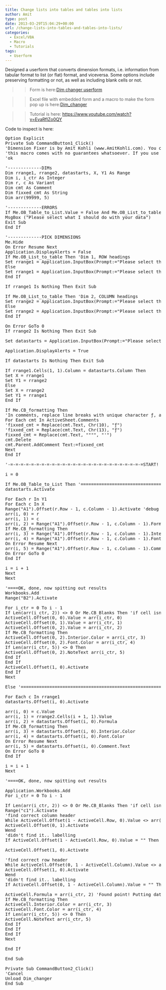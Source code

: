 ```yaml
---
title: Change lists into tables and tables into lists
author: Amit
type: post
date: 2013-03-29T15:04:29+00:00
url: /change-lists-into-tables-and-tables-into-lists/
categories:
  - Excel/VBA
  - Macro
  - Tutorials
tags:
  - Userform
---
```

Designed a userform that converts dimension formats, i.e. information from tabular format to list (or flat) format, and viceversa. Some options include preserving formatting or not, as well as including blank cells or not.

>>Form is here:[Dim changer userform][1]

>>Excel file with embedded form and a macro to make the form pop up is here:[Dim_changer][2]

>>Tutorial is here: <a title="Youtube tutorial" href="http://www.youtube.com/edit?video_id=VdmV4BJT3H4" target="_blank">https://www.youtube.com/watch?v=EvaRfIZo0QY</a>

Code to inspect is here:

<pre>Option Explicit
Private Sub CommandButton1_Click()
'Dimension Fixer is by Amit Kohli (www.AmitKohli.com). You can use this macro free of charge, but please leave a comment if it's useful, and of course,
'this macro comes with no guarantees whatsoever. If you use this and something bad happens, you can't hold me liable.
'ok

'-------------DIMs
Dim rrange1, rrange2, datastarts, X, Y1 As Range
Dim i, i_ctr As Integer
Dim r, c As Variant
Dim cmt As Comment
Dim fixxed_cmt As String
Dim arr(99999, 5)

'-------------ERRORS
If Me.OB_Table_to_List.Value = False And Me.OB_List_to_table.Value = False Then
MsgBox ("Please select what I should do with your data")
Exit Sub
End If

'-------------PICK DIMENSIONS
Me.Hide
On Error Resume Next
Application.DisplayAlerts = False
If Me.OB_List_to_table Then 'Dim 1, ROW headings
Set rrange1 = Application.InputBox(Prompt:="Please select the Dimension that will become ROW HEADINGS", Title:="SPECIFY DIM 1", Type:=8)
Else
Set rrange1 = Application.InputBox(Prompt:="Please select the ROW HEADINGS", Title:="SPECIFY DIM 1", Type:=8)
End If

If rrange1 Is Nothing Then Exit Sub

If Me.OB_List_to_table Then 'Dim 2, COLUMN headings
Set rrange2 = Application.InputBox(Prompt:="Please select the Dimension that will become COLUMN HEADINGS", Title:="SPECIFY DIM 2", Type:=8)
Else
Set rrange2 = Application.InputBox(Prompt:="Please select the COLUMN HEADINGS", Title:="SPECIFY DIM 2", Type:=8)
End If

On Error GoTo 0
If rrange2 Is Nothing Then Exit Sub

Set datastarts = Application.InputBox(Prompt:="Please select first data-point.", Title:="SPECIFY DIM 2", Type:=8) 'First data point

Application.DisplayAlerts = True

If datastarts Is Nothing Then Exit Sub

If rrange1.Cells(1, 1).Column = datastarts.Column Then
Set X = rrange1
Set Y1 = rrange2
Else
Set X = rrange2
Set Y1 = rrange1
End If

If Me.CB_formatting Then
'In comments, replace line breaks with unique character ƒ, and " with '. (Just cleaning up for later)
For Each cmt In ActiveSheet.Comments
'fixxed_cmt = Replace(cmt.Text, Chr(10), "ƒ")
'fixxed_cmt = Replace(cmt.Text, Chr(13), "ƒ")
fixxed_cmt = Replace(cmt.Text, """", "'")
cmt.Delete
cmt.Parent.AddComment Text:=fixxed_cmt
Next
End If

'-=-=-=-=-=-=-=-=-=-=-=-=-=-=-=-=-=-=-=-=-=-=-=-=-=-=START! ARR 0=Row counter | 1=Column counter | 2=Value | 3=Cell Color | 4=Font Color | 5=Comment

i = 0

If Me.OB_Table_to_List Then '================================================================================== TABLE ------&gt; LIST HERE
datastarts.Activate

For Each r In Y1
For Each c In X
Range("A1").Offset(r.Row - 1, c.Column - 1).Activate 'debug
arr(i, 0) = r
arr(i, 1) = c
arr(i, 2) = Range("A1").Offset(r.Row - 1, c.Column - 1).Formula
If Me.CB_formatting Then
arr(i, 3) = Range("A1").Offset(r.Row - 1, c.Column - 1).Interior.Color
arr(i, 4) = Range("A1").Offset(r.Row - 1, c.Column - 1).Font.Color
On Error Resume Next
arr(i, 5) = Range("A1").Offset(r.Row - 1, c.Column - 1).Comment.Text
On Error GoTo 0
End If

i = i + 1
Next
Next

'====OK, done, now spitting out results
Workbooks.Add
Range("B2").Activate

For i_ctr = 0 To i - 1
If Len(arr(i_ctr, 2)) &lt;&gt; 0 Or Me.CB_Blanks Then 'if cell isn't empty or if u want blanks
ActiveCell.Offset(0, 0).Value = arr(i_ctr, 0)
ActiveCell.Offset(0, 1).Value = arr(i_ctr, 1)
ActiveCell.Offset(0, 2).Value = arr(i_ctr, 2)
If Me.CB_formatting Then
ActiveCell.Offset(0, 2).Interior.Color = arr(i_ctr, 3)
ActiveCell.Offset(0, 2).Font.Color = arr(i_ctr, 4)
If Len(arr(i_ctr, 5)) &lt;&gt; 0 Then
ActiveCell.Offset(0, 2).NoteText arr(i_ctr, 5)
End If
End If
ActiveCell.Offset(1, 0).Activate
End If
Next

Else '========================================================================================================== LIST ------&gt; TABLE HERE

For Each c In rrange1
datastarts.Offset(i, 0).Activate

arr(i, 0) = c.Value
arr(i, 1) = rrange2.Cells(i + 1, 1).Value
arr(i, 2) = datastarts.Offset(i, 0).Formula
If Me.CB_formatting Then
arr(i, 3) = datastarts.Offset(i, 0).Interior.Color
arr(i, 4) = datastarts.Offset(i, 0).Font.Color
On Error Resume Next
arr(i, 5) = datastarts.Offset(i, 0).Comment.Text
On Error GoTo 0
End If

i = i + 1
Next

'====OK, done, now spitting out results

Application.Workbooks.Add
For i_ctr = 0 To i - 1

If Len(arr(i_ctr, 2)) &lt;&gt; 0 Or Me.CB_Blanks Then 'if cell isn't empty or if u want blanks
Range("c1").Activate
'find correct column header
While ActiveCell.Offset(1 - ActiveCell.Row, 0).Value &lt;&gt; arr(i_ctr, 1) And ActiveCell.Offset(1 - ActiveCell.Row, 0).Value &lt;&gt; ""
ActiveCell.Offset(0, 1).Activate
Wend
'didn't find it.. labelling
If ActiveCell.Offset(1 - ActiveCell.Row, 0).Value = "" Then ActiveCell.Offset(1 - ActiveCell.Row, 0).Value = arr(i_ctr, 1)

ActiveCell.Offset(1, 0).Activate

'find correct row header
While ActiveCell.Offset(0, 1 - ActiveCell.Column).Value &lt;&gt; arr(i_ctr, 0) And ActiveCell.Offset(0, 1 - ActiveCell.Column).Value &lt;&gt; ""
ActiveCell.Offset(1, 0).Activate
Wend
'didn't find it.. labelling
If ActiveCell.Offset(0, 1 - ActiveCell.Column).Value = "" Then ActiveCell.Offset(0, 1 - ActiveCell.Column).Value = arr(i_ctr, 0)

ActiveCell.Formula = arr(i_ctr, 2) 'Found point! Putting data
If Me.CB_formatting Then
ActiveCell.Interior.Color = arr(i_ctr, 3)
ActiveCell.Font.Color = arr(i_ctr, 4)
If Len(arr(i_ctr, 5)) &lt;&gt; 0 Then
ActiveCell.NoteText arr(i_ctr, 5)
End If
End If
End If
Next

End If

End Sub

Private Sub CommandButton2_Click()
'Cancel
Unload Dim_changer
End Sub
</pre>

 [1]: http://www.amitkohli.com/uploads/Dim_changer.frm
 [2]: https://amitkohli.com/wp-content/uploads/2013/03/Dim_changer.xlsm